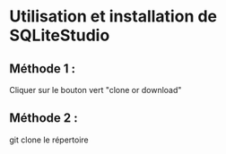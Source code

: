 # Utilisation et installation de SQLiteStudio

## Méthode 1 :

Cliquer sur le bouton vert "clone or download"

## Méthode 2 :

git clone le répertoire

